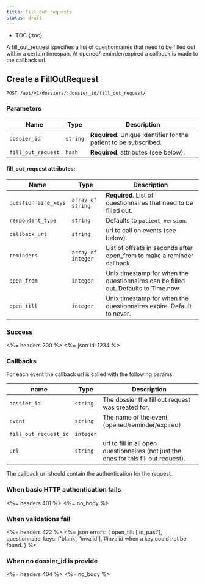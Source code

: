 ```yaml
---
title: Fill out requests
status: draft
---
```


* TOC
{:toc}

A fill_out_request specifies a list of questionnaires that need to be filled out within a certain timespan.
At opened/reminder/expired a callback is made to the callback url.

## Create a FillOutRequest

    POST /api/v1/dossiers/:dossier_id/fill_out_request/

### Parameters

Name               | Type      | Description
-------------------|-----------|--------------
`dossier_id`       | `string`  | **Required**. Unique identifier for the patient to be subscribed.
`fill_out_request` | `hash`    | **Required**. attributes (see below).

#### fill_out_request attributes:

Name                | Type               | Description
--------------------|--------------------|------------
`questionnaire_keys`| `array of string`  | **Required**. List of questionnaires that need to be filled out.
`respondent_type`   | `string`           | Defaults to `patient_version`.
`callback_url`      | `string`           | url to call on events (see below).
`reminders`         | `array of integer` | List of offsets in seconds after open_from to make a reminder callback.
`open_from`         | `integer`          | Unix timestamp for when the questionnaires can be filled out. Defaults to Time.now
`open_till`         | `integer`          | Unix timestamp for when the questionnaires expire. Default to never.


### Success

<%= headers 200 %>
<%= json id: 1234 %>


### Callbacks

For each event the callback url is called with the following params:

name | Type | Description
-----|------|------------
`dossier_id` | `string` | The dossier the fill out request was created for.
`event`      | `string` | The name of the event (opened/reminder/expired)
`fill_out_request_id` | `integer` |
`url`        | `string` | url to fill in all open questionnaires (not just the ones for this fill out request).

The callback url should contain the authentication for the request.


### When basic HTTP authentication fails

<%= headers 401 %>
<%= no_body %>


### When validations fail

<%= headers 422 %>
<%= json errors: {
           open_till: ['in_past'],
           questionnaire_keys: ['blank', 'invalid'], #invalid when a key could not be found.
         }
%>

### When no dossier_id is provide

<%= headers 404 %>
<%= no_body %>
